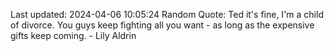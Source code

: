 Last updated: 2024-04-06 10:05:24
Random Quote: Ted it's fine, I'm a child of divorce. You guys keep fighting all you want - as long as the expensive gifts keep coming. - Lily Aldrin